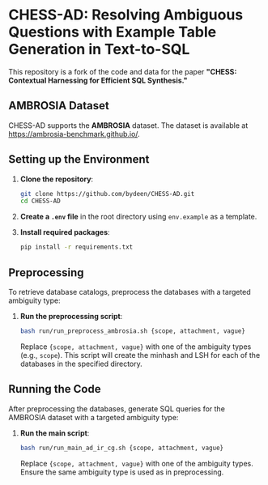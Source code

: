 # CHESS-AD: Resolving Ambiguous Questions with Example Table Generation in Text-to-SQL

This repository is a fork of the code and data for the paper **"CHESS: Contextual Harnessing for Efficient SQL Synthesis."**

## AMBROSIA Dataset

CHESS-AD supports the **AMBROSIA** dataset. The dataset is available at https://ambrosia-benchmark.github.io/.

## Setting up the Environment

1. **Clone the repository**:

   ```bash
   git clone https://github.com/bydeen/CHESS-AD.git
   cd CHESS-AD
   ```

2. **Create a `.env` file** in the root directory using `env.example` as a template.

3. **Install required packages**:
   ```bash
   pip install -r requirements.txt
   ```

## Preprocessing

To retrieve database catalogs, preprocess the databases with a targeted ambiguity type:

1. **Run the preprocessing script**:

   ```bash
   bash run/run_preprocess_ambrosia.sh {scope, attachment, vague}
   ```

   Replace `{scope, attachment, vague}` with one of the ambiguity types (e.g., `scope`). This script will create the minhash and LSH for each of the databases in the specified directory.

## Running the Code

After preprocessing the databases, generate SQL queries for the AMBROSIA dataset with a targeted ambiguity type:

1. **Run the main script**:

   ```bash
   bash run/run_main_ad_ir_cg.sh {scope, attachment, vague}
   ```

   Replace `{scope, attachment, vague}` with one of the ambiguity types. Ensure the same ambiguity type is used as in preprocessing.
